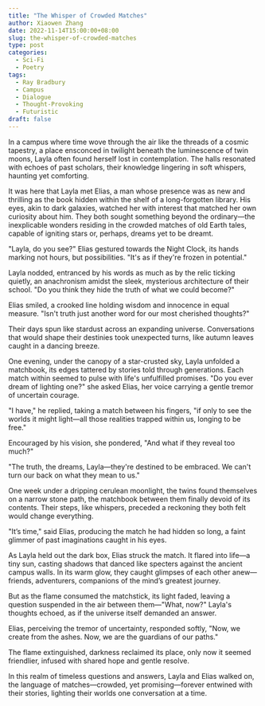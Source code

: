 ```yaml
---
title: "The Whisper of Crowded Matches"
author: Xiaowen Zhang
date: 2022-11-14T15:00:00+08:00
slug: the-whisper-of-crowded-matches
type: post
categories:
  - Sci-Fi
  - Poetry
tags:
  - Ray Bradbury
  - Campus
  - Dialogue
  - Thought-Provoking
  - Futuristic
draft: false
---
```


In a campus where time wove through the air like the threads of a cosmic tapestry, a place ensconced in twilight beneath the luminescence of twin moons, Layla often found herself lost in contemplation. The halls resonated with echoes of past scholars, their knowledge lingering in soft whispers, haunting yet comforting.

It was here that Layla met Elias, a man whose presence was as new and thrilling as the book hidden within the shelf of a long-forgotten library. His eyes, akin to dark galaxies, watched her with interest that matched her own curiosity about him. They both sought something beyond the ordinary—the inexplicable wonders residing in the crowded matches of old Earth tales, capable of igniting stars or, perhaps, dreams yet to be dreamt.

"Layla, do you see?" Elias gestured towards the Night Clock, its hands marking not hours, but possibilities. "It's as if they're frozen in potential."

Layla nodded, entranced by his words as much as by the relic ticking quietly, an anachronism amidst the sleek, mysterious architecture of their school. "Do you think they hide the truth of what we could become?"

Elias smiled, a crooked line holding wisdom and innocence in equal measure. "Isn't truth just another word for our most cherished thoughts?"

Their days spun like stardust across an expanding universe. Conversations that would shape their destinies took unexpected turns, like autumn leaves caught in a dancing breeze.

One evening, under the canopy of a star-crusted sky, Layla unfolded a matchbook, its edges tattered by stories told through generations. Each match within seemed to pulse with life's unfulfilled promises. "Do you ever dream of lighting one?" she asked Elias, her voice carrying a gentle tremor of uncertain courage.

"I have," he replied, taking a match between his fingers, "if only to see the worlds it might light—all those realities trapped within us, longing to be free."

Encouraged by his vision, she pondered, "And what if they reveal too much?"

"The truth, the dreams, Layla—they're destined to be embraced. We can't turn our back on what they mean to us."

One week under a dripping cerulean moonlight, the twins found themselves on a narrow stone path, the matchbook between them finally devoid of its contents. Their steps, like whispers, preceded a reckoning they both felt would change everything.

"It’s time," said Elias, producing the match he had hidden so long, a faint glimmer of past imaginations caught in his eyes.

As Layla held out the dark box, Elias struck the match. It flared into life—a tiny sun, casting shadows that danced like specters against the ancient campus walls. In its warm glow, they caught glimpses of each other anew—friends, adventurers, companions of the mind’s greatest journey.

But as the flame consumed the matchstick, its light faded, leaving a question suspended in the air between them—"What, now?" Layla's thoughts echoed, as if the universe itself demanded an answer.

Elias, perceiving the tremor of uncertainty, responded softly, "Now, we create from the ashes. Now, we are the guardians of our paths."

The flame extinguished, darkness reclaimed its place, only now it seemed friendlier, infused with shared hope and gentle resolve.

In this realm of timeless questions and answers, Layla and Elias walked on, the language of matches—crowded, yet promising—forever entwined with their stories, lighting their worlds one conversation at a time.